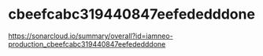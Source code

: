 # cbeefcabc319440847eefededddone
https://sonarcloud.io/summary/overall?id=iamneo-production_cbeefcabc319440847eefededddone
